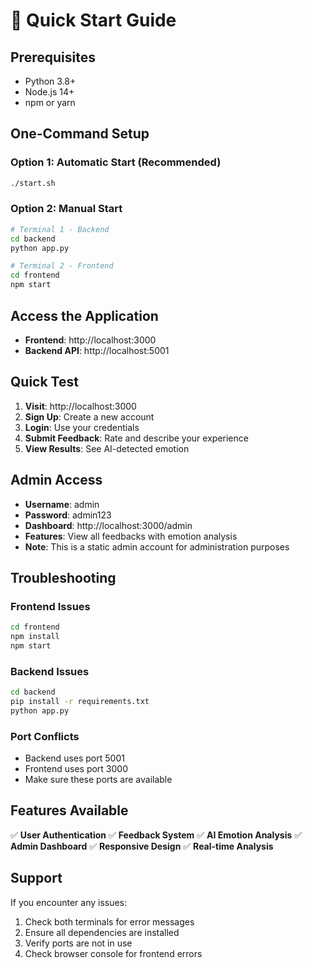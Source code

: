 # 🚀 Quick Start Guide

## Prerequisites
- Python 3.8+
- Node.js 14+
- npm or yarn

## One-Command Setup

### Option 1: Automatic Start (Recommended)
```bash
./start.sh
```

### Option 2: Manual Start
```bash
# Terminal 1 - Backend
cd backend
python app.py

# Terminal 2 - Frontend
cd frontend
npm start
```

## Access the Application

- **Frontend**: http://localhost:3000
- **Backend API**: http://localhost:5001

## Quick Test

1. **Visit**: http://localhost:3000
2. **Sign Up**: Create a new account
3. **Login**: Use your credentials
4. **Submit Feedback**: Rate and describe your experience
5. **View Results**: See AI-detected emotion

## Admin Access

- **Username**: admin
- **Password**: admin123
- **Dashboard**: http://localhost:3000/admin
- **Features**: View all feedbacks with emotion analysis
- **Note**: This is a static admin account for administration purposes

## Troubleshooting

### Frontend Issues
```bash
cd frontend
npm install
npm start
```

### Backend Issues
```bash
cd backend
pip install -r requirements.txt
python app.py
```

### Port Conflicts
- Backend uses port 5001
- Frontend uses port 3000
- Make sure these ports are available

## Features Available

✅ **User Authentication**
✅ **Feedback System** 
✅ **AI Emotion Analysis**
✅ **Admin Dashboard**
✅ **Responsive Design**
✅ **Real-time Analysis**

## Support

If you encounter any issues:
1. Check both terminals for error messages
2. Ensure all dependencies are installed
3. Verify ports are not in use
4. Check browser console for frontend errors 